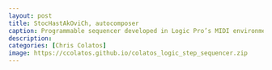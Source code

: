 ```yaml
---
layout: post
title: StocHastAkOviCh, autocomposer
caption: Programmable sequencer developed in Logic Pro’s MIDI environment. Probability distribution autocomposer functionality with Dmitri Shostakovich homage-scale constraint. Controls for independent and global pitch and velocity, independent and vector linear pitch and modulation, independent and global note on/off, and quick-drum sequencer.
description:
categories: [Chris Colatos]
image: https://ccolatos.github.io/colatos_logic_step_sequencer.zip
---
```

